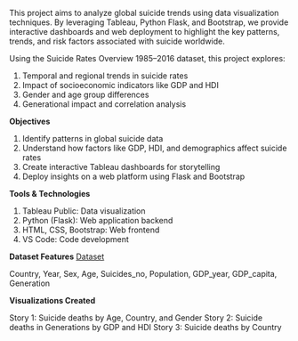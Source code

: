 This project aims to analyze global suicide trends using data visualization techniques. By leveraging Tableau, Python Flask, and Bootstrap, we provide interactive dashboards and web deployment to highlight the key patterns, trends, and risk factors associated with suicide worldwide.

Using the Suicide Rates Overview 1985–2016 dataset, this project explores:
1. Temporal and regional trends in suicide rates
2. Impact of socioeconomic indicators like GDP and HDI
3. Gender and age group differences
4. Generational impact and correlation analysis

**Objectives**
1. Identify patterns in global suicide data
2. Understand how factors like GDP, HDI, and demographics affect suicide rates
3. Create interactive Tableau dashboards for storytelling
4. Deploy insights on a web platform using Flask and Bootstrap

**Tools & Technologies**
1. Tableau Public: Data visualization
2. Python (Flask): Web application backend
3. HTML, CSS, Bootstrap: Web frontend
4. VS Code: Code development

**Dataset Features** [Dataset](https://www.kaggle.com/datasets/russellyates88/suicide-rates-overview-1985-to-2016)

Country, Year, Sex, Age, Suicides_no, Population, GDP_year, GDP_capita, Generation

**Visualizations Created**

Story 1: Suicide deaths by Age, Country, and Gender
Story 2: Suicide deaths in Generations by GDP and HDI
Story 3: Suicide deaths by Country
